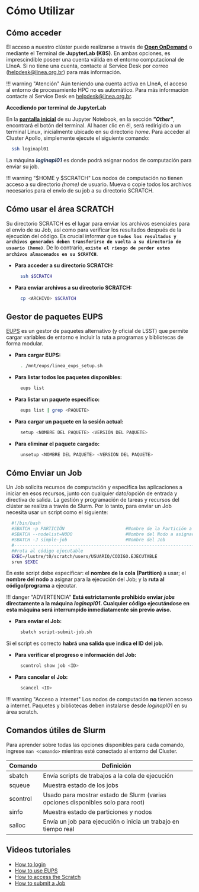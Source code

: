 # Cómo Utilizar

## Cómo acceder

El acceso a nuestro clúster puede realizarse a través de [**Open OnDemand**](../../processamento/uso/openondemand.html) o mediante el Terminal de **JupyterLab (K8S)**. En ambas opciones, es imprescindible poseer una cuenta válida en el entorno computacional de LIneA. Si no tiene una cuenta, contacte al Service Desk por correo (helpdesk@linea.org.br) para más información.

!!! warning "Atención"
    Aún teniendo una cuenta activa en LIneA, el acceso al entorno de procesamiento HPC no es automático. Para más información contacte al Service Desk en helpdesk@linea.org.br.

**Accediendo por terminal de JupyterLab**

En la [**pantalla inicial**](../img/tela-jupyter.png) de su Jupyter Notebook, en la sección **_"Other"_**, encontrará el botón del terminal. Al hacer clic en él, será redirigido a un terminal Linux, inicialmente ubicado en su directorio _home_. Para acceder al Cluster Apollo, simplemente ejecute el siguiente comando:

  ```bash
    ssh loginapl01
  ```
La máquina <font color="#172b4d">**_loginapl01_**</font> es donde podrá asignar nodos de computación para enviar su job.

!!! warning "$HOME y $SCRATCH"
    Los nodos de computación no tienen acceso a su directorio _(home)_ de usuario. Mueva o copie todos los archivos necesarios para el envío de su job a su directorio SCRATCH.

## Cómo usar el área SCRATCH

Su directorio SCRATCH es el lugar para enviar los archivos esenciales para el envío de su Job, así como para verificar los resultados después de la ejecución del código. Es crucial informar que **`todos los resultados y archivos generados deben transferirse de vuelta a su directorio de usuario (home)`**. De lo contrario, **`existe el riesgo de perder estos archivos almacenados en su SCRATCH`**.

- **Para acceder a su directorio SCRATCH:**

  ```bash
    ssh $SCRATCH
  ``` 

- **Para enviar archivos a su directorio SCRATCH:**

  ```bash
    cp <ARCHIVO> $SCRATCH
  ``` 

## Gestor de paquetes EUPS

[EUPS](https://github.com/RobertLuptonTheGood/eups) es un gestor de paquetes alternativo (y oficial de LSST) que permite cargar variables de entorno e incluir la ruta a programas y bibliotecas de forma modular.

- **Para cargar EUPS:**

  ```bash
    . /mnt/eups/linea_eups_setup.sh
  ```

- **Para listar todos los paquetes disponibles:**

  ```bash
    eups list
  ```

- **Para listar un paquete específico:**

  ```bash
    eups list | grep <PAQUETE>
  ```

- **Para cargar un paquete en la sesión actual:**

  ```bash
    setup <NOMBRE DEL PAQUETE> <VERSIÓN DEL PAQUETE>
  ```

- **Para eliminar el paquete cargado:**

  ```bash
    unsetup <NOMBRE DEL PAQUETE> <VERSIÓN DEL PAQUETE>
  ```

## Cómo Enviar un Job

Un Job solicita recursos de computación y especifica las aplicaciones a iniciar en esos recursos, junto con cualquier dato/opción de entrada y directiva de salida. La gestión y programación de tareas y recursos del clúster se realiza a través de Slurm. Por lo tanto, para enviar un Job necesita usar un script como el siguiente:

```bash
  #!/bin/bash
  #SBATCH -p PARTICIÓN                       #Nombre de la Partición a usar
  #SBATCH --nodelist=NODO                    #Nombre del Nodo a asignar
  #SBATCH -J simple-job                      #Nombre del Job
  #----------------------------------------------------------------------------#
  ##ruta al código ejecutable
  EXEC=/lustre/t0/scratch/users/USUARIO/CODIGO.EJECUTABLE
  srun $EXEC
```

En este script debe especificar: el **nombre de la cola (Partition)** a usar; el **nombre del nodo** a asignar para la ejecución del Job; y la **ruta al código/programa** a ejecutar.

!!! danger "ADVERTENCIA"
     **Está estrictamente prohibido enviar _jobs_ directamente a la máquina _loginapl01_. Cualquier código ejecutándose en esta máquina será interrumpido inmediatamente sin previo aviso.**

- **Para enviar el Job:**

  ```bash
    sbatch script-submit-job.sh
  ```

Si el script es correcto **habrá una salida que indica el ID del job**.

- **Para verificar el progreso e información del Job:**

  ```bash
    scontrol show job <ID> 
  ```

- **Para cancelar el Job:**

  ```bash
    scancel <ID> 
  ```

!!! warning "Acceso a internet"
    Los nodos de computación **no** tienen acceso a internet. Paquetes y bibliotecas deben instalarse desde _loginapl01_ en su área scratch.

## Comandos útiles de Slurm

Para aprender sobre todas las opciones disponibles para cada comando, ingrese `man <comando>` mientras esté conectado al entorno del Cluster.

| Comando  | Definición                                                                     |
| -------- | ----------------------------------------------------------------------------- |
| sbatch   | Envía scripts de trabajos a la cola de ejecución                              |
| squeue   | Muestra estado de los jobs                                                    |
| scontrol | Usado para mostrar estado de Slurm (varias opciones disponibles solo para root)|
| sinfo    | Muestra estado de particiones y nodos                                         |
| salloc   | Envía un job para ejecución o inicia un trabajo en tiempo real                |

## Videos tutoriales

* [How to login](https://youtu.be/3DHqWk7KGHw)
* [How to use EUPS](https://youtu.be/ifJqGEvqzdY)
* [How to access the Scratch](https://youtu.be/dnMzGYwICBw)
* [How to submit a Job](https://youtu.be/AbRCL_KsBVY)
